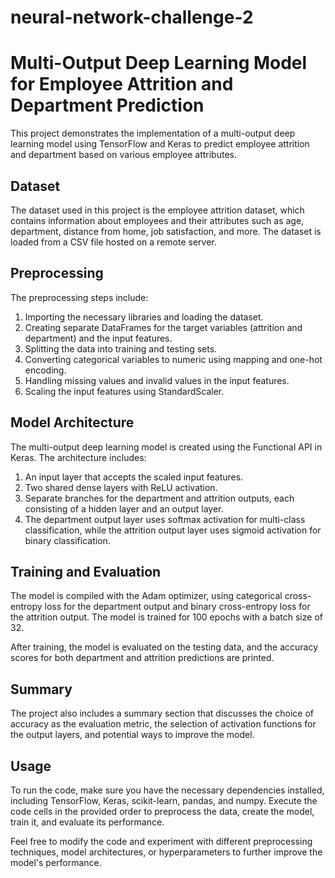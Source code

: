 # neural-network-challenge-2

# Multi-Output Deep Learning Model for Employee Attrition and Department Prediction

This project demonstrates the implementation of a multi-output deep learning model using TensorFlow and Keras to predict employee attrition and department based on various employee attributes.

## Dataset

The dataset used in this project is the employee attrition dataset, which contains information about employees and their attributes such as age, department, distance from home, job satisfaction, and more. The dataset is loaded from a CSV file hosted on a remote server.

## Preprocessing

The preprocessing steps include:

1. Importing the necessary libraries and loading the dataset.
2. Creating separate DataFrames for the target variables (attrition and department) and the input features.
3. Splitting the data into training and testing sets.
4. Converting categorical variables to numeric using mapping and one-hot encoding.
5. Handling missing values and invalid values in the input features.
6. Scaling the input features using StandardScaler.

## Model Architecture

The multi-output deep learning model is created using the Functional API in Keras. The architecture includes:

1. An input layer that accepts the scaled input features.
2. Two shared dense layers with ReLU activation.
3. Separate branches for the department and attrition outputs, each consisting of a hidden layer and an output layer.
4. The department output layer uses softmax activation for multi-class classification, while the attrition output layer uses sigmoid activation for binary classification.

## Training and Evaluation

The model is compiled with the Adam optimizer, using categorical cross-entropy loss for the department output and binary cross-entropy loss for the attrition output. The model is trained for 100 epochs with a batch size of 32.

After training, the model is evaluated on the testing data, and the accuracy scores for both department and attrition predictions are printed.

## Summary

The project also includes a summary section that discusses the choice of accuracy as the evaluation metric, the selection of activation functions for the output layers, and potential ways to improve the model.

## Usage

To run the code, make sure you have the necessary dependencies installed, including TensorFlow, Keras, scikit-learn, pandas, and numpy. Execute the code cells in the provided order to preprocess the data, create the model, train it, and evaluate its performance.

Feel free to modify the code and experiment with different preprocessing techniques, model architectures, or hyperparameters to further improve the model's performance.
